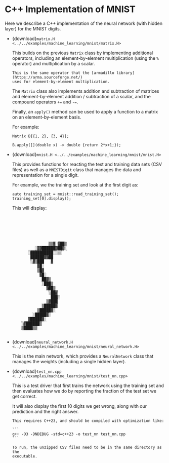 # C++ Implementation of MNIST

Here we describe a C++ implementation of the neural network (with
hidden layer) for the MNIST digits.

  * {download}`matrix.H <../../examples/machine_learning/mnist/matrix.H>`

    This builds on the previous `Matrix` class by implementing
    additional operators, including an element-by-element
    multiplication (using the `%` operator) and multiplication by
    a scalar.

    ```{note}
    This is the same operator that the [armadillo library](https://arma.sourceforge.net/)
    uses for element-by-element multiplication.
    ```

    The `Matrix` class also implements addition and subtraction of matrices
    and element-by-element addition / subtraction of a scalar, and
    the compound operators `+=` and `-=`.

    Finally, an `apply()` method can be used to apply a function to
    a matrix on an element-by-element basis.

    For example:

    ```
    Matrix B{{1, 2}, {3, 4}};

    B.apply([](double x) -> double {return 2*x+1;});
    ```

* {download}`mnist.H <../../examples/machine_learning/mnist/mnist.H>`

  This provides functions for reacting the test and training data sets
  (CSV files) as well as a `MNISTDigit` class that manages the data
  and representation for a single digit.

  For example, we the training set and look at the first digit as:

  ```
  auto training_set = mnist::read_training_set();
  training_set[0].display();
  ```

  This will display:

  ```






                  ▒▒▓ ▓██▒
            ░▓▓██████▓██▓░
         ░██████████░░░░
          ██████▓▓██
          ░▓▒███   ▓
             ▓█░
             ▒█▓
              ▓█░
               ██▓▒
               ░███▒
                 ▓██▒
                  ░██▓
                   ███░
                 ▒▓███
               ▒█████▓
             ▒█████▓░
           ░█████▓░
         ▓█████▓░
      ░▓██████▒
      ▒████▒▒


  ```


* {download}`neural_network.H <../../examples/machine_learning/mnist/neural_network.H>`

  This is the main network, which provides a `NeuralNetwork` class that manages the
  weights (including a single hidden layer).

* {download}`test_nn.cpp <../../examples/machine_learning/mnist/test_nn.cpp>`

  This is a test driver that first trains the network using the training set
  and then evaluates how we do by reporting the fraction of the test set we get
  correct.

  It will also display the first 10 digits we get wrong, along with our prediction
  and the right answer.

  ````{note}
  This requires C++23, and should be compiled with optimization like:

  ```
  g++ -O3 -DNDEBUG -std=c++23 -o test_nn test_nn.cpp
  ```
  ````

  ```{note}
  To run, the unzipped CSV files need to be in the same directory as the
  executable.
  ```
